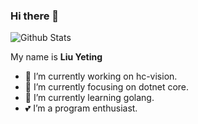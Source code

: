 ### Hi there 👋

<!--
**numb327/liuyt** is a ✨ _special_ ✨ repository because its `README.md` (this file) appears on your GitHub profile.

Here are some ideas to get you started:

- 🔭 I’m currently working on ...
- 🌱 I’m currently learning ...
- 👯 I’m looking to collaborate on ...
- 🤔 I’m looking for help with ...
- 💬 Ask me about ...
- 📫 How to reach me: ...
- 😄 Pronouns: ...
- ⚡ Fun fact: ...
-->

![Github Stats](https://github-readme-stats.vercel.app/api?username=numb327&show_icons=true)

My name is **Liu Yeting**

- 🔭 I’m currently working on hc-vision.
- 🖖 I’m currently focusing on dotnet core.
- 🌱 I’m currently learning golang.
- 💕 I’m a program enthusiast.
